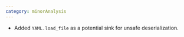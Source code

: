 ```yaml
---
category: minorAnalysis
---
```

* Added `YAML.load_file` as a potential sink for unsafe deserialization.
